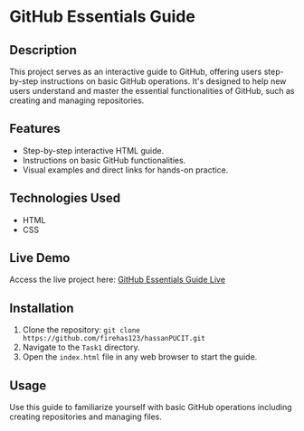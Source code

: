 # GitHub Essentials Guide

## Description
This project serves as an interactive guide to GitHub, offering users step-by-step instructions on basic GitHub operations. It's designed to help new users understand and master the essential functionalities of GitHub, such as creating and managing repositories.

## Features
- Step-by-step interactive HTML guide.
- Instructions on basic GitHub functionalities.
- Visual examples and direct links for hands-on practice.

## Technologies Used
- HTML
- CSS

## Live Demo
Access the live project here: [GitHub Essentials Guide Live](https://firehas123.github.io/GitHub-Essentials-Guide/)

## Installation
1. Clone the repository: `git clone https://github.com/firehas123/hassanPUCIT.git`
2. Navigate to the `Task1` directory.
3. Open the `index.html` file in any web browser to start the guide.

## Usage
Use this guide to familiarize yourself with basic GitHub operations including creating repositories and managing files.

